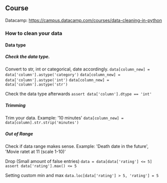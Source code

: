## Course
Datacamp: https://campus.datacamp.com/courses/data-cleaning-in-python

### How to clean your data
#### Data type
##### Check the data type. 
Convert to str, int or categorical, date accordingly.
`data[column_new] = data['column'].astype('category')`
`data[column_new] = data['column'].astype('int')`
`data[column_new] = data['column'].astype('str')`

Check the data type afterwards
`assert data['column'].dtype == 'int'`

##### Trimming
Trim your data. Example: '10 minutes'
`data[column_new] = data[column].str.strip('minutes')`

##### Out of Range 
Check if data range makes sense. Example: 'Death date in the future', 'Movie ratet at 11 (scale 1-10)'

Drop (Small amount of false entries)
`data = data[data['rating'] <= 5]`
`assert data['rating'].max() <= 5`

Setting custom min and max
`data.loc[data['rating'] > 5, 'rating'] = 5`
